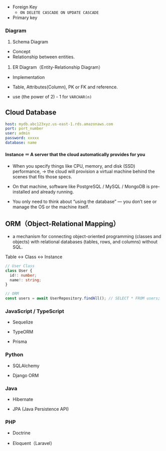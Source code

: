 ## 

* Foreign Key
    * `ON DELETE CASCADE ON UPDATE CASCADE`
* Primary key

### Diagram

1. Schema Diagram
* Concept
* Relationship between entities.

1. ER Diagram（Entity-Relationship Diagram）
* Implementation
* Table, Attributes(Column), PK or FK and reference.


* use (the power of 2) - 1 for `VARCHAR(n)`


## Cloud Database

```yaml
host: mydb.abc123xyz.us-east-1.rds.amazonaws.com
port: port_number
user: admin
password: xxxxx
database: name
```
#### Instance ＝ A server that the cloud automatically provides for you

* When you specify things like CPU, memory, and disk (SSD) performance,
→ the cloud will provision a virtual machine behind the scenes that fits those specs.

* On that machine, software like PostgreSQL / MySQL / MongoDB is pre-installed and already running.

* You only need to think about “using the database” — you don’t see or manage the OS or the machine itself.

## ORM（Object-Relational Mapping）
* a mechanism for connecting  object-oriented programming (classes and objects) with  relational databases (tables, rows, and columns) without SQL.

Table ↔ Class ↔ Instance

```ts
// User Class
class User {
  id!: number;
  name!: string;
}

// ORM
const users = await UserRepository.findAll(); // SELECT * FROM users;
```


### JavaScript / TypeScript

* Sequelize

* TypeORM

* Prisma

### Python

* SQLAlchemy

* Django ORM

### Java

* Hibernate

* JPA (Java Persistence API)

### PHP

* Doctrine

* Eloquent（Laravel）
